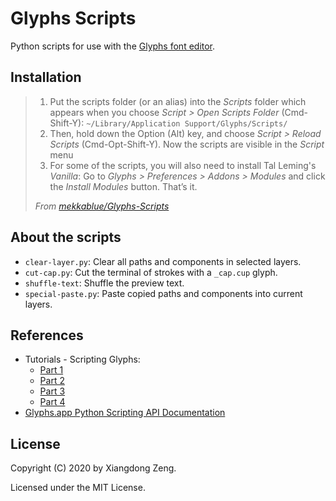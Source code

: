 # Glyphs Scripts

Python scripts for use with the [Glyphs font editor](https://glyphsapp.com/).

## Installation

> 1. Put the scripts folder (or an alias) into the *Scripts* folder which appears when you choose
> *Script > Open Scripts Folder* (Cmd-Shift-Y): `~/Library/Application Support/Glyphs/Scripts/`
> 2. Then, hold down the Option (Alt) key, and choose *Script > Reload Scripts* (Cmd-Opt-Shift-Y).
> Now the scripts are visible in the *Script* menu
> 3. For some of the scripts, you will also need to install Tal Leming's *Vanilla*: Go to
> *Glyphs > Preferences > Addons > Modules* and click the *Install Modules* button. That’s it.
>
> *From [mekkablue/Glyphs-Scripts](https://github.com/mekkablue/Glyphs-Scripts)*

## About the scripts

- `clear-layer.py`: Clear all paths and components in selected layers.
- `cut-cap.py`: Cut the terminal of strokes with a `_cap.cup` glyph.
- `shuffle-text`: Shuffle the preview text.
- `special-paste.py`: Paste copied paths and components into current layers.

## References

- Tutorials - Scripting Glyphs:
  - [Part 1](https://glyphsapp.com/tutorials/scripting-glyphs-part-1)
  - [Part 2](https://glyphsapp.com/tutorials/scripting-glyphs-part-2)
  - [Part 3](https://glyphsapp.com/tutorials/scripting-glyphs-part-3)
  - [Part 4](https://glyphsapp.com/tutorials/scripting-glyphs-part-4)
- [Glyphs.app Python Scripting API Documentation](https://docu.glyphsapp.com)

## License

Copyright (C) 2020 by Xiangdong Zeng.

Licensed under the MIT License.
